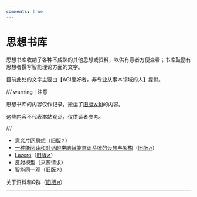 ```yaml
---
comments: true
---
```


# 思想书库

思想书库收纳了各种不成熟的其他思想或资料，以供有意者方便查看；书库鼓励有思想者撰写智能理论方面的文字。

目前此处的文字主要由【AGI爱好者，非专业从事本领域的人】提供。

/// warning | 注意

思想书库的内容仅作记录，搬运了[旧版wiki](http://agi-society.cn/wiki/index.php/)的内容。

这些内容不代表本站观点，仅供读者参考。

///

- [意义片网思想](meaning_network)（[旧版↗](http://agi-society.cn/wiki/index.php/%E6%84%8F%E4%B9%89%E7%89%87%E7%BD%91%E6%80%9D%E6%83%B3)）
- [一种能阅读和对话的类脑智能意识系统的设想与架构](bingfengdecao)（[旧版↗](http://agi-society.cn/wiki/index.php/%E4%B8%80%E7%A7%8D%E8%83%BD%E9%98%85%E8%AF%BB%E5%92%8C%E5%AF%B9%E8%AF%9D%E7%9A%84%E7%B1%BB%E8%84%91%E6%99%BA%E8%83%BD%E6%84%8F%E8%AF%86%E7%B3%BB%E7%BB%9F%E7%9A%84%E8%AE%BE%E6%83%B3%E4%B8%8E%E6%9E%B6%E6%9E%84)）
- [Lazero](lazero)（[旧版↗](http://agi-society.cn/wiki/index.php/Lazero)）
- 反射模型（来源请求）
- 智能同一观（[旧版↗](http://agi-society.cn/wiki/index.php/%E6%99%BA%E8%83%BD%E5%90%8C%E4%B8%80%E8%A7%82)）

关于资料和Q群（[旧版↗](http://agi-society.cn/wiki/index.php/%E5%85%B3%E4%BA%8E%E8%B5%84%E6%96%99%E5%92%8CQ%E7%BE%A4)）

---
